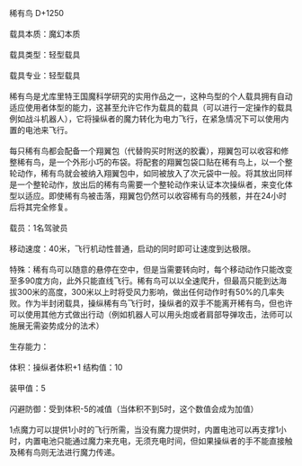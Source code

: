 <title>稀有鸟</title>
<meta name="GENERATOR" content="WinCHM">
<meta http-equiv="Content-Type" content="text/html; charset=gb2312">
<br>稀有鸟 D+1250 
<br> 
<br> 载具本质：魔幻本质
<br> 
<br> 载具类型：轻型载具
<br> 
<br> 载具专业：轻型载具
<br>
<br> 稀有鸟是尤库里特王国魔科学研究的实用作品之一，这种鸟型的个人载具拥有自动适应使用者体型的能力，这甚至允许它作为载具的载具（可以进行一定操作的载具例如战斗机器人），它将操纵者的魔力转化为电力飞行，在紧急情况下可以使用内置的电池来飞行。 
<br> 
<br> 每只稀有鸟都会配备一个翔翼包（代替购买时附送的胶囊），翔翼包可以收容和修整稀有鸟，是一个外形小巧的布袋。将配套的翔翼包袋口贴在稀有鸟上，以一个整轮动作，稀有鸟就会被纳入翔翼包中，如同被放入了次元袋中一般。将其放出同样是一个整轮动作，放出后的稀有鸟需要一个整轮动作来认证本次操纵者，来变化体型以适应。即使稀有鸟被击落，翔翼包仍然可以收容稀有鸟的残骸，并在24小时后将其完全修复。 
<br> 
<br> 载员：1名驾驶员 
<br> 
<br> 移动速度：40米，飞行机动性普通，启动的同时即可让速度到达极限。 
<br> 
<br> 特殊：稀有鸟可以随意的悬停在空中，但是当需要转向时，每个移动动作只能改变至多90度方向，此外只能直线飞行。稀有鸟可以以全速爬升，但最高只能到达海拔300米的高度，300米以上时将受风力影响，做出任何动作时有50%的几率失败。作为半封闭载具，操纵稀有鸟飞行时，操纵者的双手不能离开稀有鸟，但也许可以使用其他方式做出行动（例如机器人可以用头炮或者肩部导弹攻击，法师可以施展无需姿势成分的法术） 
<br> 
<br> 生存能力： 
<br> 
<br> 体积：操纵者体积+1 结构值：10 
<br> 
<br> 装甲值：5 
<br> 
<br> 闪避防御：受到体积-5的减值（当体积不到5时，这个数值会成为加值） 
<br> 
<br> 1点魔力可以提供1小时的飞行所需，当没有魔力提供时，内置电池可以再支撑1小时，内置电池只能通过魔力来充电，无须充电时间，但如果操纵者的手不能直接触及稀有鸟则无法进行魔力传递。 